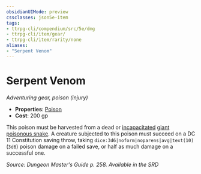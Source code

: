 ```yaml
---
obsidianUIMode: preview
cssclasses: json5e-item
tags:
- ttrpg-cli/compendium/src/5e/dmg
- ttrpg-cli/item/gear/
- ttrpg-cli/item/rarity/none
aliases: 
- "Serpent Venom"
---
```

# Serpent Venom
*Adventuring gear, poison (injury)*  


- **Properties**: [Poison](3-Mechanics/CLI/rules/item-properties.md#Poison)
- **Cost**: 200 gp

This poison must be harvested from a dead or [incapacitated](3-Mechanics/CLI/rules/conditions.md#Incapacitated) [giant poisonous snake](3-Mechanics/CLI/bestiary/beast/giant-poisonous-snake.md). A creature subjected to this poison must succeed on a DC 11 Constitution saving throw, taking `dice:3d6|noform|noparens|avg|text(10)` (`3d6`) poison damage on a failed save, or half as much damage on a successful one.

*Source: Dungeon Master's Guide p. 258. Available in the <span title='Systems Reference Document (5.1)'>SRD</span>*